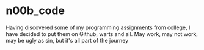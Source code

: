 # n00b_code
Having discovered some of my programming assignments from college, I have decided to put them on Github, warts and all.  May work, may not work, may be ugly as sin, but it's all part of the journey
